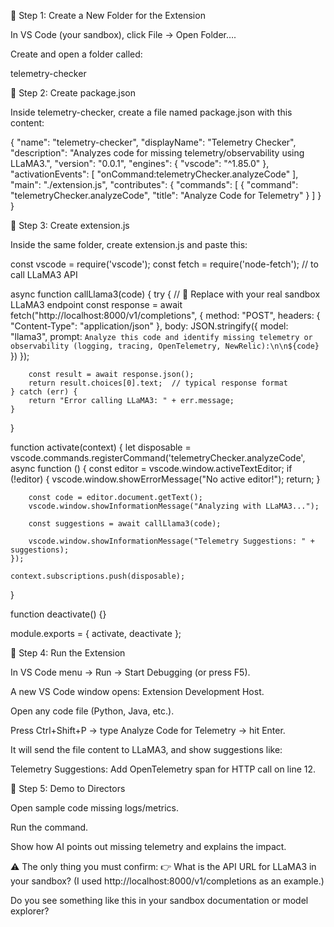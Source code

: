 🔹 Step 1: Create a New Folder for the Extension

In VS Code (your sandbox), click File → Open Folder….

Create and open a folder called:

telemetry-checker

🔹 Step 2: Create package.json

Inside telemetry-checker, create a file named package.json with this content:

{
  "name": "telemetry-checker",
  "displayName": "Telemetry Checker",
  "description": "Analyzes code for missing telemetry/observability using LLaMA3.",
  "version": "0.0.1",
  "engines": {
    "vscode": "^1.85.0"
  },
  "activationEvents": [
    "onCommand:telemetryChecker.analyzeCode"
  ],
  "main": "./extension.js",
  "contributes": {
    "commands": [
      {
        "command": "telemetryChecker.analyzeCode",
        "title": "Analyze Code for Telemetry"
      }
    ]
  }
}

🔹 Step 3: Create extension.js

Inside the same folder, create extension.js and paste this:

const vscode = require('vscode');
const fetch = require('node-fetch'); // to call LLaMA3 API

async function callLlama3(code) {
    try {
        // 🔹 Replace with your real sandbox LLaMA3 endpoint
        const response = await fetch("http://localhost:8000/v1/completions", {
            method: "POST",
            headers: { "Content-Type": "application/json" },
            body: JSON.stringify({
                model: "llama3", 
                prompt: `Analyze this code and identify missing telemetry or observability (logging, tracing, OpenTelemetry, NewRelic):\n\n${code}`
            })
        });

        const result = await response.json();
        return result.choices[0].text;  // typical response format
    } catch (err) {
        return "Error calling LLaMA3: " + err.message;
    }
}

function activate(context) {
    let disposable = vscode.commands.registerCommand('telemetryChecker.analyzeCode', async function () {
        const editor = vscode.window.activeTextEditor;
        if (!editor) {
            vscode.window.showErrorMessage("No active editor!");
            return;
        }

        const code = editor.document.getText();
        vscode.window.showInformationMessage("Analyzing with LLaMA3...");

        const suggestions = await callLlama3(code);

        vscode.window.showInformationMessage("Telemetry Suggestions: " + suggestions);
    });

    context.subscriptions.push(disposable);
}

function deactivate() {}

module.exports = { activate, deactivate };

🔹 Step 4: Run the Extension

In VS Code menu → Run → Start Debugging (or press F5).

A new VS Code window opens: Extension Development Host.

Open any code file (Python, Java, etc.).

Press Ctrl+Shift+P → type Analyze Code for Telemetry → hit Enter.

It will send the file content to LLaMA3, and show suggestions like:

Telemetry Suggestions: Add OpenTelemetry span for HTTP call on line 12.

🔹 Step 5: Demo to Directors

Open sample code missing logs/metrics.

Run the command.

Show how AI points out missing telemetry and explains the impact.

⚠️ The only thing you must confirm:
👉 What is the API URL for LLaMA3 in your sandbox? (I used http://localhost:8000/v1/completions as an example.)

Do you see something like this in your sandbox documentation or model explorer?
